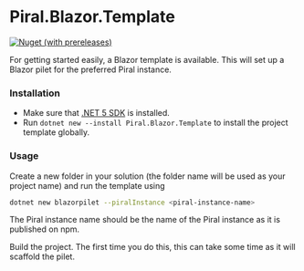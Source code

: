 # Piral.Blazor.Template

[![Nuget (with prereleases)](https://img.shields.io/nuget/vpre/Piral.Blazor.Template)](https://www.nuget.org/packages/Piral.Blazor.Template)

For getting started easily, a Blazor template is available. This will set up a Blazor pilet for the preferred Piral instance.

### Installation

- Make sure that [.NET 5 SDK](https://dotnet.microsoft.com/download/dotnet/5.0) is installed.
- Run `dotnet new --install Piral.Blazor.Template` to install the project template globally.

### Usage

Create a new folder in your solution (the folder name will be used as your
project name) and run the template using

```sh
dotnet new blazorpilet --piralInstance <piral-instance-name>
```

The Piral instance name should be the name of the Piral instance as it is published on npm.

Build the project. The first time you do this, this can take some time as it
will scaffold the pilet.

